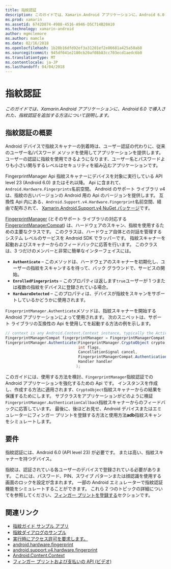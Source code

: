 ```yaml
---
title: 指紋認証
description: このガイドでは、Xamarin.Android アプリケーションに、Android 6.0 で導入された、指紋認証を追加する方法について説明します。
ms.prod: xamarin
ms.assetid: 6742D874-4988-4516-A946-D5C714B20A10
ms.technology: xamarin-android
author: mgmclemore
ms.author: mamcle
ms.date: 02/16/2018
ms.openlocfilehash: 1b28b16dfd92ef3a31201ef2e86681a425a58ab8
ms.sourcegitcommit: 945df041e2180cb20af08b83cc703ecd1aedc6b0
ms.translationtype: MT
ms.contentlocale: ja-JP
ms.lasthandoff: 04/04/2018
---
```

# <a name="fingerprint-authentication"></a>指紋認証

_このガイドでは、Xamarin.Android アプリケーションに、Android 6.0 で導入された、指紋認証を追加する方法について説明します。_


## <a name="fingerprint-authentication-overview"></a>指紋認証の概要

Android デバイスで指紋スキャナーの到着時は、ユーザー認証の代わりに、従来のユーザー名/パスワード メソッドを使用してアプリケーションを提供します。 ユーザーの認証に指紋を使用できるようになります、ユーザー名とパスワードよりも小さい関与するレベルはセキュリティを組み込むアプリケーションです。

FingerprintManager Api 指紋スキャナーにデバイスを対象に実行している API level 23 (Android 6.0) またはそれ以降。 Api に含まれて、`Android.Hardware.Fingerprints`名前空間。 Android のサポート ライブラリ v4 は、指紋の古いバージョンの Android 用の Api のバージョンを提供します。 互換性 Api 内にある、`Android.Support.v4.Hardware.Fingerprint`名前空間、経由で配布されて、 [Xamarin.Android.Support.v4 NuGet パッケージ](https://www.nuget.org/packages/Xamarin.Android.Support.v4/)です。

[FingerprintManager](http://developer.android.com/reference/android/hardware/fingerprint/FingerprintManager.html) (とそのサポート ライブラリの対応する[FingerprintManagerCompat](http://developer.android.com/reference/android/support/v4/hardware/fingerprint/FingerprintManagerCompat.html)) は、ハードウェアのスキャン、指紋を使用するための主要なクラスです。 このクラスは、ハードウェア自体との対話を管理するシステム レベルのサービスを Android SDK でラッパーです。 指紋スキャナーを起動およびスキャナーからのフィードバックに応答を行います。 このクラスは、3 つだけのメンバーと非常に簡単なインターフェイスには。

* **`Authenticate`** &ndash; このメソッドは、ハードウェアのスキャナーを初期化し、ユーザーの指紋をスキャンするを待って、バック グラウンドで、サービスの開始。
* **`EnrolledFingerprints`** &ndash; このプロパティは返します`true`ユーザーが 1 つまたは複数の指紋をデバイスに登録されている場合。
* **`HardwareDetected`** &ndash; このプロパティは、デバイスが指紋をスキャンをサポートしているかどうかに使用されます。

`FingerprintManager.Authenticate`メソッドは、指紋スキャナーを開始する Android アプリケーションによって使用されます。 次のスニペットは、サポート ライブラリの互換性の Api を使用してを起動する方法の例を示します。

```csharp
// context is any Android.Content.Context instance, typically the Activity 
FingerprintManagerCompat fingerprintManager = FingerprintManagerCompat.From(context);
fingerprintManager.Authenticate(FingerprintManager.CryptoObject crypto,
                                int flags,
                                CancellationSignal cancel,
                                FingerprintManagerCompat.AuthenticationCallback callback,
                                Handler handler
                               );
```

このガイドには、使用する方法を検討、`FingerprintManager`指紋認証での Android アプリケーションを強化するための Api です。 インスタンスを作成し、作成する方法に適用されます、`CryptoObject`指紋スキャナーからの結果を保護するためにします。 サブクラスをアプリケーションがどのように検証`FingerprintManager.AuthenticationCallback`指紋スキャナーからのフィードバックに応答しています。 最後に、後ほどお見せ、Android デバイスまたはエミュレーターにフィンガー プリントを登録する方法と使用方法**adb**指紋スキャンをシミュレートします。

## <a name="requirements"></a>要件

指紋認証には、Android 6.0 (API level 23) が必要です。 または高い、指紋スキャナーを持つデバイス。 

指紋は、認証されている各ユーザーのデバイスで登録されている必要があります。 これには、パスワード、PIN、スワイプ パターンまたは顔認識を使用する画面のロックを設定が含まれます。 一部の Android エミュレーターで指紋認証機能をシミュレートすることができます。  これら 2 つのトピックの詳細についてを参照してください、[フィンガー プリントを登録する](enrolling-fingerprint.md)セクションです。 






## <a name="related-links"></a>関連リンク

- [指紋ガイド サンプル アプリ](https://developer.xamarin.com/samples/monodroid/FingerprintGuide/)
- [指紋ダイアログのサンプル](https://developer.xamarin.com/samples/monodroid/android-m/FingerprintDialog/)
- [実行時にアクセス許可を要求します。](http://developer.android.com/training/permissions/requesting.html)
- [android.hardware.fingerprint](http://developer.android.com/reference/android/hardware/fingerprint/package-summary.html)
- [android.support.v4.hardware.fingerprint](http://developer.android.com/reference/android/support/v4/hardware/fingerprint/package-summary.html)
- [Android.Content.Context](https://developer.xamarin.com/api/type/Android.Content.Context/)
- [フィンガー プリントおよび支払いの API (ビデオ)](https://youtu.be/VOn7VrTRlA4)
